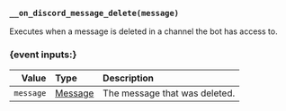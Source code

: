 ### `__on_discord_message_delete(message)`

Executes when a message is deleted in a channel the bot has access to.


### {event inputs:}

|     Value | Type                          | Description                   |
|----------:|:------------------------------|:------------------------------|
| `message` | [Message](/values/message.md) | The message that was deleted. |